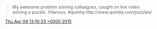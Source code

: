 > My awesome problem solving colleagues, caught on live video solving a puzzle\. Hilarious\. \#quintiq http://www\.quintiq\.com/puzzles/

<img src="../../media/tweet.ico" width="12" /> [Thu Apr 09 13:10:33 +0000 2015](https://twitter.com/DromerDenker/status/586154229678604288)